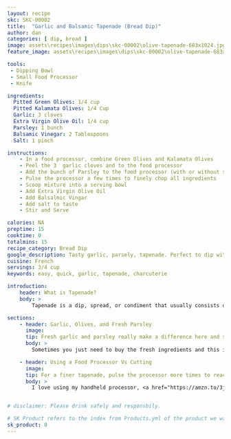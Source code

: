 ```yaml
---
layout: recipe
skc: SKC-00002
title:  "Garlic and Balsamic Tapenade (Bread Dip)"
author: dan
categories: [ dip, bread ]
image: assets\recipes\images\dips\skc-00002\olive-tapenade-683x1024.jpg
feature_image: assets\recipes\images\dips\skc-00002\olive-tapenade-683x1024.jpg

tools:
 - Dipping Bowl
 - Small Food Processor
 - Knife

ingredients:
  Pitted Green Olives: 1/4 cup
  Pitted Kalamata Olives: 1/4 Cup
  Garlic: 3 cloves
  Extra Virgin Olive Oil: 1/4 cup
  Parsley: 1 bunch
  Balsamic Vinegar: 2 Tablespoons
  Salt: 1 pinch

instructions:
    - In a food processor, combine Green Olives and Kalamata Olives
    - Peel the 3  garlic cloves and to the food processor
    - Add the bunch of Parsley to the food processor (with or without stems, your choice)
    - Pulse the processor a few times to finely chop all ingredients
    - Scoop mixture into a serving bowl
    - Add Extra Virgin Olive Oil
    - Add Balsalmic Vingar
    - Add salt to taste
    - Stir and Serve

calories: NA
preptime: 15
cooktime: 0
totalmins: 15
recipe_category: Bread Dip
google_description: Tasty garlic, parsely, tapenade. Perfect to dip with fresh toasted bread and to serve along side of a charcuterie board.
cuisine: French
servings: 3/4 cup
keywords: easy, quick, garlic, tapenade, charcuterie

introduction: 
    header: What is Tapenade?
    body: >
        Tapenade is a dip, spread, or condiment that usually consists of pureed olives, capers, and anchoives. It orginated from France and Mackenzie and I really love it with some freshly toasted bread and a nice glass of white wine. Our take on a classic tapenade does not use anchovies or capers and it is pretty quick to throw together!

sections:
    - header: Garlic, Olives, and Fresh Parsley
      image: 
      tip: Fresh garlic and parsley really make a difference here and should be used over dried spices.
      body: >
        Sometimes you just need to buy the fresh ingredients and this is one of those times. Finely chopped fresh garlic just adds the extra ounce of flavor this dish needs to be truly fantastic. Fresh parsley is flavorful and brings a wonderful aroma to the dip that just cannot be beat by dried spices. It also adds a deep green color that, in my opinion, compliments the red from the olives and the white from the garlic! 

    - header: Using a Food Processor Vs Cutting
      image: 
      tip: For a finer tapenade, pulse the processor more times to reach the consistency you want.
      body: >
        I love using my handheld processor, <a href="https://amzn.to/3jIGWZG">Cuisinart Hand Blender</a>, it is quick and easy to especially for this recipe. I know not everyone has one and it truly is not required to create this dish. Just take your time and mince the olives, garlic, and parsely. Combine those ingredients into a servicing bowl and then move on to adding the oil, vinegar, and salt!


# disclaimer: Please drink safely and responsbily.

# SK Product refers to the index from Products.yml of the product we want to show on this page 
sk_product: 0
---
```




